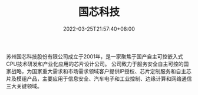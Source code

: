 ﻿---
weight: 
title: "国芯科技"
description: "苏州国芯科技股份有限公司成立于2001年，是一家聚焦于国产自主可控嵌入式CPU技术研发和产业化应用的芯片设计公司。 公司致力于服务安全自主可控的国家战略，为国家重大需求和市场需求领域客户提供IP授权、芯片定制服务和自主芯片及模组产品，主要应用于信息安全、汽车电子和工业控制、边缘计算和网络通信三大关键领域。"
date: 2022-03-25T21:57:40+08:00
lastmod: 2022-03-25T16:45:40+08:00
draft: false
authors: ["Metabd"]
featuredImage: "566.jpg"
link: "http://www.nationalchip.com/"
tags: ["国芯科技","算力"]
categories: ["navigation"]
navigation: ["算力"]
lightgallery: true
toc: true
pinned: false
recommend: false
recommend1: false
---
苏州国芯科技股份有限公司成立于2001年，是一家聚焦于国产自主可控嵌入式CPU技术研发和产业化应用的芯片设计公司。 公司致力于服务安全自主可控的国家战略，为国家重大需求和市场需求领域客户提供IP授权、芯片定制服务和自主芯片及模组产品，主要应用于信息安全、汽车电子和工业控制、边缘计算和网络通信三大关键领域。

